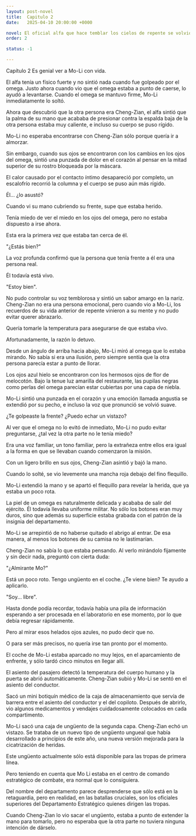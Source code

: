```yaml
---
layout: post-novel
title:  Capitulo 2
date:   2025-04-10 20:00:00 +0000

novel: El oficial alfa que hace temblar los cielos de repente se volvió dulce
order: 2

status: -1

---
```


Capítulo 2 Es genial ver a Mo-Li con vida.

El alfa tenía un físico fuerte y no sintió nada cuando fue golpeado por el omega. Justo ahora cuando vio que el omega estaba a punto de caerse, lo ayudó a levantarse. Cuando el omega se mantuvo firme, Mo-Li inmediatamente lo soltó.

Ahora que descubrió que la otra persona era Cheng-Zian, el alfa sintió que la palma de su mano que acababa de presionar contra la espalda baja de la otra persona estaba muy caliente, e incluso su cuerpo se puso rígido.

Mo-Li no esperaba encontrarse con Cheng-Zian sólo porque quería ir a almorzar.

Sin embargo, cuando sus ojos se encontraron con los cambios en los ojos del omega, sintió una punzada de dolor en el corazón al pensar en la mitad superior de su rostro bloqueada por la máscara.

El calor causado por el contacto íntimo desapareció por completo, un escalofrío recorrió la columna y el cuerpo se puso aún más rígido.

Él... ¿lo asustó?

Cuando vi su mano cubriendo su frente, supe que estaba herido.

Tenía miedo de ver el miedo en los ojos del omega, pero no estaba dispuesto a irse ahora.

Esta era la primera vez que estaba tan cerca de él.

"¿Estás bien?"

La voz profunda confirmó que la persona que tenía frente a él era una persona real.

Él todavía está vivo.

"Estoy bien".

No pudo controlar su voz temblorosa y sintió un sabor amargo en la nariz. Cheng-Zian no era una persona emocional, pero cuando vio a Mo-Li, los recuerdos de su vida anterior de repente vinieron a su mente y no pudo evitar querer abrazarlo.

Quería tomarle la temperatura para asegurarse de que estaba vivo.

Afortunadamente, la razón lo detuvo.

Desde un ángulo de arriba hacia abajo, Mo-Li miró al omega que lo estaba mirando. No sabía si era una ilusión, pero siempre sentía que la otra persona parecía estar a punto de llorar.

Los ojos azul hielo se encontraron con los hermosos ojos de flor de melocotón. Bajo la tenue luz amarilla del restaurante, las pupilas negras como perlas del omega parecían estar cubiertas por una capa de niebla.

Mo-Li sintió una punzada en el corazón y una emoción llamada angustia se extendió por su pecho, e incluso la voz que pronunció se volvió suave.

¿Te golpeaste la frente? ¿Puedo echar un vistazo?

Al ver que el omega no lo evitó de inmediato, Mo-Li no pudo evitar preguntarse, ¿tal vez la otra parte no le tenía miedo?

Era una voz familiar, un tono familiar, pero la extrañeza entre ellos era igual a la forma en que se llevaban cuando comenzaron la misión.

Con un ligero brillo en sus ojos, Cheng-Zian asintió y bajó la mano.

Cuando lo solté, se vio levemente una mancha roja debajo del fino flequillo.

Mo-Li extendió la mano y se apartó el flequillo para revelar la herida, que ya estaba un poco rota.

La piel de un omega es naturalmente delicada y acababa de salir del ejército. Él todavía llevaba uniforme militar. No sólo los botones eran muy duros, sino que además su superficie estaba grabada con el patrón de la insignia del departamento.

Mo-Li se arrepintió de no haberse quitado el abrigo al entrar. De esa manera, al menos los botones de su camisa no le lastimarían.

Cheng-Zian no sabía lo que estaba pensando. Al verlo mirándolo fijamente y sin decir nada, preguntó con cierta duda:

"¿Almirante Mo?"

Está un poco roto. Tengo ungüento en el coche. ¿Te viene bien? Te ayudo a aplicarlo.

"Soy... libre".

Hasta donde podía recordar, todavía había una pila de información esperando a ser procesada en el laboratorio en ese momento, por lo que debía regresar rápidamente.

Pero al mirar esos helados ojos azules, no pudo decir que no.

O para ser más precisos, no quería irse tan pronto por el momento.

El coche de Mo-Li estaba aparcado no muy lejos, en el aparcamiento de enfrente, y sólo tardó cinco minutos en llegar allí.

El asiento del pasajero detectó la temperatura del cuerpo humano y la puerta se abrió automáticamente. Cheng-Zian subió y Mo-Li se sentó en el asiento del conductor.

Sacó un mini botiquín médico de la caja de almacenamiento que servía de barrera entre el asiento del conductor y el del copiloto. Después de abrirlo, vio algunos medicamentos y vendajes cuidadosamente colocados en cada compartimento.

Mo-Li sacó una caja de ungüento de la segunda capa. Cheng-Zian echó un vistazo. Se trataba de un nuevo tipo de ungüento ungueal que había desarrollado a principios de este año, una nueva versión mejorada para la cicatrización de heridas.

Este ungüento actualmente sólo está disponible para las tropas de primera línea.

Pero teniendo en cuenta que Mo Li estaba en el centro de comando estratégico de combate, era normal que lo consiguiera.

Del nombre del departamento parece desprenderse que sólo está en la retaguardia, pero en realidad, en las batallas cruciales, son los oficiales superiores del Departamento Estratégico quienes dirigen las tropas.

Cuando Cheng-Zian lo vio sacar el ungüento, estaba a punto de extender la mano para tomarlo, pero no esperaba que la otra parte no tuviera ninguna intención de dárselo.





